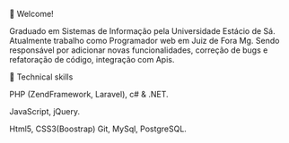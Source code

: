 📌 Welcome!

Graduado em Sistemas de Informação pela Universidade Estácio de Sá. Atualmente trabalho como Programador web em Juiz de Fora Mg.
Sendo responsável por adicionar novas funcionalidades, correção de bugs e refatoração de código, integração com Apis.

🚩 Technical skills

PHP (ZendFramework, Laravel), c# & .NET.

JavaScript, jQuery.

Html5, CSS3(Boostrap)
Git, MySql, PostgreSQL.



